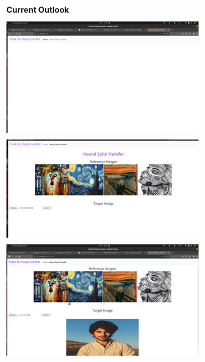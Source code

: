 ## Current Outlook


![1](assets/1-home.png)

![2](assets/2-NST.png)


![3](assets/3-Style-Transfer-Image-Select.png)